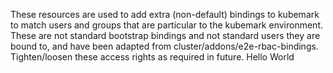 These resources are used to add extra (non-default) bindings to kubemark to match users and groups that are particular to the kubemark environment. These are not standard bootstrap bindings and not standard users they are bound to, and have been adapted from cluster/addons/e2e-rbac-bindings. Tighten/loosen these access rights as required in future.
Hello World

